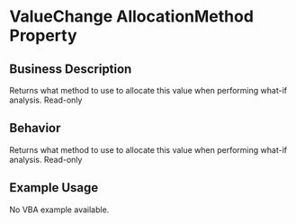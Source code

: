 # ValueChange AllocationMethod Property

## Business Description
Returns what method to use to allocate this value when performing what-if analysis. Read-only

## Behavior
Returns  what method to use to allocate this value when performing what-if analysis. Read-only

## Example Usage
No VBA example available.